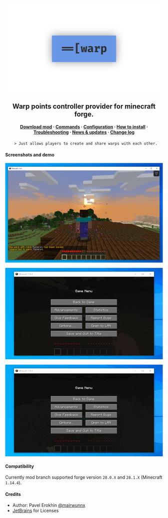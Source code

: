 <img align="center" src="assets/warps_social.png"/>

<h2 align="center">Warp points controller provider for minecraft forge.</h2>

<h4 align="center"><a href="https://github.com/ProjectEssentials/ProjectEssentials-Warps/releases/download/v1.14.4-1.2.3/Project.Essentials.Warps-1.14.4-1.2.3.jar">Download mod</a> · <a href="https://mairwunnx.gitbook.io/project-essentials/project-essentials-warps#commands-and-permissions">Commands</a> · <a href="https://mairwunnx.gitbook.io/project-essentials/project-essentials-warps#configuration">Configuration</a> · <a href="https://mairwunnx.gitbook.io/project-essentials/project-essentials-warps#how-to-install">How to install</a> · <a href="https://github.com/ProjectEssentials/ProjectEssentials-Warps/issues/new/choose">Troubleshooting</a> · <a href="https://t.me/minecraftforge">News & updates</a> · <a href="changelog.md">Change log</a></h4>

        > Just allows players to create and share warps with each other.

#### Screenshots and demo

![](assets/warp.png)

![](assets/warp_demo01.gif)

![](assets/warp_demo02.gif)

#### Compatibility

Currently mod branch supported forge version `28.0.X` and `28.1.X` (Minecraft `1.14.4`).

#### Credits

- Author: Pavel Erokhin [@mairwunnx](https://github.com/mairwunnx)
- [JetBrains](https://www.jetbrains.com/) for Licenses
